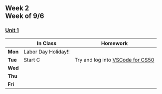 <meta http-equiv="refresh" content="300"/>

## Week 2<br>Week of 9/6 

### [Unit 1](/apcsp/curriculum/1)

  |       |In Class               |Homework   |
  |-------|---------              |---------  |
  |**Mon**|Labor Day Holiday!! | |
  |**Tue**|Start C |Try and log into [VSCode for CS50](https://code.cs50.io/) |
  |**Wed**| | |
  |**Thu**| | |
  |**Fri**| | |
